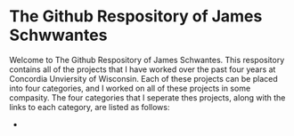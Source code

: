 # The Github Respository of James Schwwantes
Welcome to The Github Respository of James Schwantes. This respository contains all of the projects that I have worked over the past four years at Concordia Unviersity of Wisconsin. Each of these projects can be placed into four categories, and I worked on all of these projects in some compasity. The four categories that I seperate thes projects, along with the links to each category, are listed as follows:

* 

